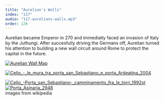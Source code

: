 ```yaml
---
title: "Aurelian's Walls"
index: "117"
audio: "117-aurelians-walls.mp3"
order: 126
---
```


Aurelian became Emperor in 270 and immediatly faced an invasion of Italy by the Juthungi. After succesfully driving the Germans off, Aurelian turned his attention to building a new wall circuit around Rome to protect the capital in the future.

[![Aurelian Wall Map](http://thehistoryofrome.typepad.com/.a/6a01053629a711970c0147e039fb3d970b-800wi "Aurelian Wall Map")](http://thehistoryofrome.typepad.com/.a/6a01053629a711970c0147e039fb3d970b-pi)

[![Celio_-_le_mura_tra_porta_san_Sebastiano_e_porta_Ardeatina_2004](http://thehistoryofrome.typepad.com/.a/6a01053629a711970c013489962634970c-800wi "Celio_-_le_mura_tra_porta_san_Sebastiano_e_porta_Ardeatina_2004")](http://thehistoryofrome.typepad.com/.a/6a01053629a711970c013489962634970c-pi)  

[![Celio_-_Porta_san_Sebastiano_-_camminamento_fra_le_torri_1992st](http://thehistoryofrome.typepad.com/.a/6a01053629a711970c0147e039fd23970b-800wi "Celio_-_Porta_san_Sebastiano_-_camminamento_fra_le_torri_1992st")](http://thehistoryofrome.typepad.com/.a/6a01053629a711970c0147e039fd23970b-pi)  
[![Porta_Asinaria_2948](http://thehistoryofrome.typepad.com/.a/6a01053629a711970c0147e039fed4970b-800wi "Porta_Asinaria_2948")](http://thehistoryofrome.typepad.com/.a/6a01053629a711970c0147e039fed4970b-pi)  
images from wikipedia
